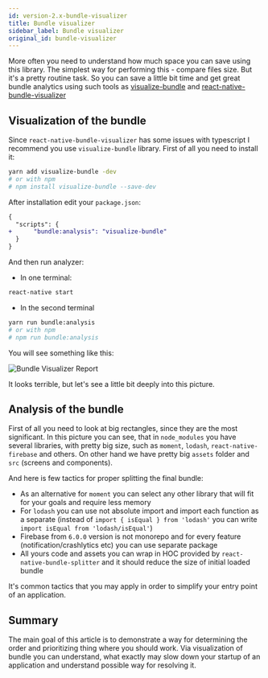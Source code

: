 ```yaml
---
id: version-2.x-bundle-visualizer
title: Bundle visualizer
sidebar_label: Bundle visualizer
original_id: bundle-visualizer
---
```


More often you need to understand how much space you can save using this library. The simplest way for performing this - compare files size. But it's a pretty routine task. So you can save a little bit time and get great bundle analytics using such tools as [visualize-bundle](https://github.com/JonnyBurger/npx-visualize-bundle) and [react-native-bundle-visualizer](https://github.com/IjzerenHein/react-native-bundle-visualizer)

## Visualization of the bundle

Since `react-native-bundle-visualizer` has some issues with typescript I recommend you use `visualize-bundle` library.
First of all you need to install it:

```bash
yarn add visualize-bundle -dev
# or with npm
# npm install visualize-bundle --save-dev
```

After installation edit your `package.json`:

```diff
{
  "scripts": {
+      "bundle:analysis": "visualize-bundle"
  }
}
```

And then run analyzer:

- In one terminal:
```bash
react-native start
```

- In the second terminal
```bash
yarn run bundle:analysis
# or with npm
# npm run bundle:analysis
```

You will see something like this:

![Bundle Visualizer Report](assets/bundle-visualizer-before.png)

It looks terrible, but let's see a little bit deeply into this picture.

## Analysis of the bundle

First of all you need to look at big rectangles, since they are the most significant. In this picture you can see, that in `node_modules` you have several libraries, with pretty big size, such as `moment`, `lodash`, `react-native-firebase` and others. On other hand we have pretty big `assets` folder and `src` (screens and components).

And here is few tactics for proper splitting the final bundle:

- As an alternative for `moment` you can select any other library that will fit for your goals and require less memory
- For `lodash` you can use not absolute import and import each function as a separate (instead of `import { isEqual } from 'lodash'` you can write `import isEqual from 'lodash/isEqual'`)
- Firebase from `6.0.0` version is not monorepo and for every feature (notification/crashlytics etc) you can use separate package
- All yours code and assets you can wrap in HOC provided by `react-native-bundle-splitter` and it should reduce the size of initial loaded bundle

It's common tactics that you may apply in order to simplify your entry point of an application.

## Summary

The main goal of this article is to demonstrate a way for determining the order and prioritizing thing where you should work. Via visualization of bundle you can understand, what exactly may slow down your startup of an application and understand possible way for resolving it.
